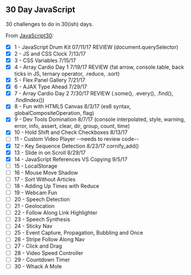 ## 30 Day JavaScript

30 challenges to do in 30(ish) days.

From [JavaScript30](https://javascript30.com/):

- [X] 1 - JavaScript Drum Kit 07/11/17 REVIEW (document.querySelector)
- [X] 2 - JS and CSS Clock 7/13/17
- [X] 3 - CSS Variables 7/15/17
- [X] 4 - Array Cardio Day 1 7/19/17 REVIEW (fat arrow, console.table, back ticks in JS, ternary operator, .reduce, .sort)
- [X] 5 - Flex Panel Gallery 7/21/17
- [X] 6 - AJAX Type Ahead 7/29/17
- [X] 7 - Array Cardio Day 2 7/30/17 REVIEW (.some(), .every(), .find(), .findIndex())
- [X] 8 - Fun with HTML5 Canvas 8/3/17 (es6 syntax, globalCompositeOperation, flag)
- [X] 9 - Dev Tools Domination 8/7/17 (console interpolated, style, warning, error, info, assert, clear, dir, group, count, time)
- [X] 10 - Hold Shift and Check Checkboxes 8/13/17
- [ ] 11 - Custom Video Player --needs to review code--
- [X] 12 - Key Sequence Detection 8/23/17 cornify_add()
- [X] 13 - Slide in on Scroll 8/29/17
- [X] 14 - JavaScript References VS Copying 9/5/17 
- [ ] 15 - LocalStorage
- [ ] 16 - Mouse Move Shadow
- [ ] 17 - Sort Without Articles
- [ ] 18 - Adding Up Times with Reduce
- [ ] 19 - Webcam Fun
- [ ] 20 - Speech Detection
- [ ] 21 - Geolocation
- [ ] 22 - Follow Along Link Highlighter
- [ ] 23 - Speech Synthesis
- [ ] 24 - Sticky Nav
- [ ] 25 - Event Capture, Propagation, Bubbling and Once
- [ ] 26 - Stripe Follow Along Nav
- [ ] 27 - Click and Drag
- [ ] 28 - Video Speed Controller
- [ ] 29 - Countdown Timer
- [ ] 30 - Whack A Mole
